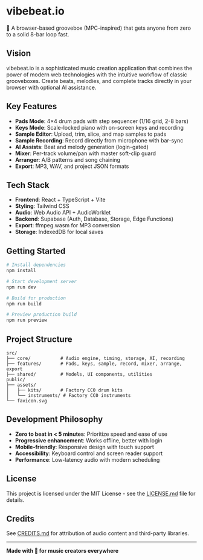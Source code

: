 # vibebeat.io

🎵 A browser-based groovebox (MPC-inspired) that gets anyone from zero to a solid 8-bar loop fast.

## Vision

vibebeat.io is a sophisticated music creation application that combines the power of modern web technologies with the intuitive workflow of classic grooveboxes. Create beats, melodies, and complete tracks directly in your browser with optional AI assistance.

## Key Features

- **Pads Mode**: 4×4 drum pads with step sequencer (1/16 grid, 2-8 bars)
- **Keys Mode**: Scale-locked piano with on-screen keys and recording
- **Sample Editor**: Upload, trim, slice, and map samples to pads
- **Sample Recording**: Record directly from microphone with bar-sync
- **AI Assists**: Beat and melody generation (login-gated)
- **Mixer**: Per-track volume/pan with master soft-clip guard
- **Arranger**: A/B patterns and song chaining
- **Export**: MP3, WAV, and project JSON formats

## Tech Stack

- **Frontend**: React + TypeScript + Vite
- **Styling**: Tailwind CSS
- **Audio**: Web Audio API + AudioWorklet
- **Backend**: Supabase (Auth, Database, Storage, Edge Functions)
- **Export**: ffmpeg.wasm for MP3 conversion
- **Storage**: IndexedDB for local saves

## Getting Started

```bash
# Install dependencies
npm install

# Start development server
npm run dev

# Build for production
npm run build

# Preview production build
npm run preview
```

## Project Structure

```
src/
├── core/           # Audio engine, timing, storage, AI, recording
├── features/       # Pads, keys, sample, record, mixer, arrange, export
├── shared/         # Models, UI components, utilities
public/
├── assets/
│   ├── kits/       # Factory CC0 drum kits
│   └── instruments/ # Factory CC0 instruments
└── favicon.svg
```

## Development Philosophy

- **Zero to beat in < 5 minutes**: Prioritize speed and ease of use
- **Progressive enhancement**: Works offline, better with login
- **Mobile-friendly**: Responsive design with touch support
- **Accessibility**: Keyboard control and screen reader support
- **Performance**: Low-latency audio with modern scheduling

## License

This project is licensed under the MIT License - see the [LICENSE.md](LICENSE.md) file for details.

## Credits

See [CREDITS.md](CREDITS.md) for attribution of audio content and third-party libraries.

---

**Made with 💜 for music creators everywhere**
